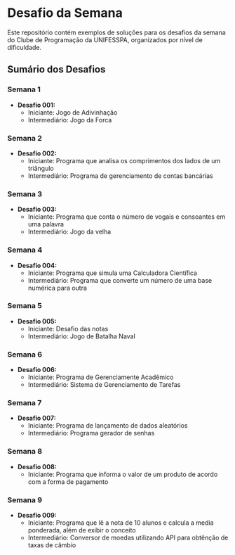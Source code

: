 # Desafio da Semana
 Este repositório contém exemplos de soluções para os desafios da semana do Clube de Programação da UNIFESSPA, organizados por nível de dificuldade.

## Sumário dos Desafios 

### Semana 1

 - **Desafio 001:**
    - Iniciante: Jogo de Adivinhação
    - Intermediário: Jogo da Forca

### Semana 2

 - **Desafio 002:**
    - Iniciante: Programa que analisa os comprimentos dos lados de um triângulo
    - Intermediário: Programa de gerenciamento de contas bancárias
    
### Semana 3

 - **Desafio 003:**
    - Iniciante: Programa que conta o número de vogais e consoantes em uma palavra
    - Intermediário: Jogo da velha

### Semana 4

 - **Desafio 004:**
    - Iniciante: Programa que simula uma Calculadora Científica
    - Intermediário: Programa que converte um número de uma base numérica para outra

### Semana 5

 - **Desafio 005:**
    - Iniciante: Desafio das notas
    - Intermediário: Jogo de Batalha Naval

### Semana 6

 - **Desafio 006:**
    - Iniciante: Programa de Gerenciamente Acadêmico
    - Intermediário: Sistema de Gerenciamento de Tarefas   

### Semana 7

 - **Desafio 007:**
    - Iniciante: Programa de lançamento de dados aleatórios
    - Intermediário: Programa gerador de senhas

### Semana 8

 - **Desafio 008:**
    - Iniciante: Programa que informa o valor de um produto de acordo com a forma de pagamento

### Semana 9

 - **Desafio 009:**
    - Iniciante: Programa que lê a nota de 10 alunos e calcula a media ponderada, além de exibir o conceito
    - Intermediário: Conversor de moedas utilizando API para obtênção de taxas de câmbio    